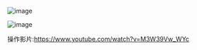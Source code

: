 ![image](https://user-images.githubusercontent.com/76472326/176654284-10742dc9-9cc3-4a8f-b4cb-48a73207e1d7.png)

![image](https://user-images.githubusercontent.com/76472326/176654461-487ebea4-436c-49d4-a400-6dc6016d712b.png)



操作影片:https://www.youtube.com/watch?v=M3W39Vw_WYc
